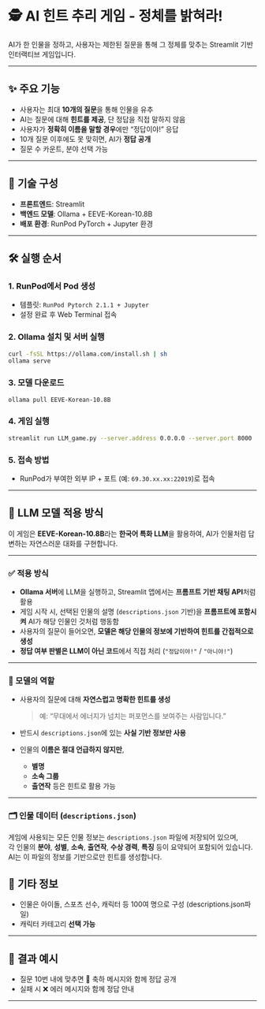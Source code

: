 # 🕵️ AI 힌트 추리 게임 - 정체를 밝혀라!

AI가 한 인물을 정하고, 사용자는 제한된 질문을 통해 그 정체를 맞추는 Streamlit 기반 인터랙티브 게임입니다.

---

## ✨ 주요 기능

- 사용자는 최대 **10개의 질문**을 통해 인물을 유추
- AI는 질문에 대해 **힌트를 제공**, 단 정답을 직접 말하지 않음
- 사용자가 **정확히 이름을 말할 경우**에만 “정답이야!” 응답
- 10개 질문 이후에도 못 맞히면, AI가 **정답 공개**
- 질문 수 카운트, 분야 선택 가능

---

## 🧱 기술 구성

- **프론트엔드**: Streamlit
- **백엔드 모델**: Ollama + EEVE-Korean-10.8B
- **배포 환경**: RunPod PyTorch + Jupyter 환경

---

## 🛠️ 실행 순서

### 1. RunPod에서 Pod 생성
- 템플릿: `RunPod Pytorch 2.1.1 + Jupyter`
- 설정 완료 후 Web Terminal 접속

### 2. Ollama 설치 및 서버 실행
```bash
curl -fsSL https://ollama.com/install.sh | sh
ollama serve
```

### 3. 모델 다운로드
```bash
ollama pull EEVE-Korean-10.8B
```

### 4. 게임 실행
```bash
streamlit run LLM_game.py --server.address 0.0.0.0 --server.port 8000
```

### 5. 접속 방법
- RunPod가 부여한 외부 IP + 포트 (예: `69.30.xx.xx:22019`)로 접속

---

## 🧠 LLM 모델 적용 방식

이 게임은 **EEVE-Korean-10.8B**라는 **한국어 특화 LLM**을 활용하여, AI가 인물처럼 답변하는 자연스러운 대화를 구현합니다.

---

### ✅ 적용 방식

- **Ollama 서버**에 LLM을 실행하고, Streamlit 앱에서는 **프롬프트 기반 채팅 API**처럼 활용
- 게임 시작 시, 선택된 인물의 설명 (`descriptions.json` 기반)을 **프롬프트에 포함시켜** AI가 해당 인물인 것처럼 행동함
- 사용자의 질문이 들어오면, **모델은 해당 인물의 정보에 기반하여 힌트를 간접적으로 생성**
- **정답 여부 판별은 LLM이 아닌 코드**에서 직접 처리 (`"정답이야!"` / `"아니야!"`)

---

### 🧠 모델의 역할

- 사용자의 질문에 대해 **자연스럽고 명확한 힌트를 생성**  
  > 예: “무대에서 에너지가 넘치는 퍼포먼스를 보여주는 사람입니다.”

- 반드시 `descriptions.json`에 있는 **사실 기반 정보만 사용**  
- 인물의 **이름은 절대 언급하지 않지만**,  
  - **별명**
  - **소속 그룹**
  - **출연작** 등은 힌트로 활용 가능

---

### 🗂️ 인물 데이터 (`descriptions.json`)

게임에 사용되는 모든 인물 정보는 `descriptions.json` 파일에 저장되어 있으며,  
각 인물의 **분야**, **성별**, **소속**, **출연작**, **수상 경력**, **특징** 등이 요약되어 포함되어 있습니다.  
AI는 이 파일의 정보를 기반으로만 힌트를 생성합니다.


## 📎 기타 정보

- 인물은 아이돌, 스포츠 선수, 캐릭터 등 100여 명으로 구성 (descriptions.json파일)
- 캐릭터 카테고리 **선택 가능**

---

## 🎉 결과 예시

- 질문 10번 내에 맞추면 🎊 축하 메시지와 함께 정답 공개
- 실패 시 ❌ 에러 메시지와 함께 정답 안내

---

